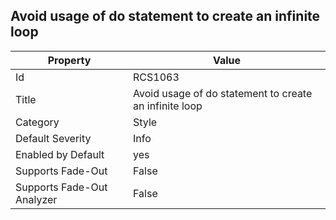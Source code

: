 ## Avoid usage of do statement to create an infinite loop

Property | Value
--- | --- 
Id | RCS1063
Title | Avoid usage of do statement to create an infinite loop
Category | Style
Default Severity | Info
Enabled by Default | yes
Supports Fade-Out | False
Supports Fade-Out Analyzer | False
